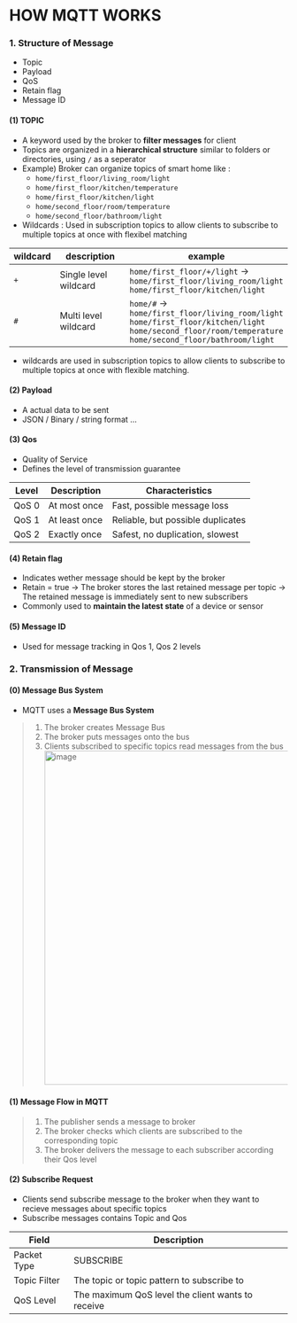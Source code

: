 # HOW MQTT WORKS
### 1. Structure of Message
- Topic
- Payload
- QoS
- Retain flag
- Message ID
#### (1) TOPIC
- A keyword used by the broker to **filter messages** for client
- Topics are organized in a **hierarchical structure** similar to folders or directories, using `/` as a seperator
- Example) Broker can organize topics of smart home like :<br>
  - `home/first_floor/living_room/light`<br>
  - `home/first_floor/kitchen/temperature`<br>
  - `home/first_floor/kitchen/light`<br>
  - `home/second_floor/room/temperature`<br>
  - `home/second_floor/bathroom/light`<br>
- Wildcards : Used in subscription topics to allow clients to subscribe to multiple topics at once with flexibel matching

|wildcard|description|example|
|-|-|-|
|`+`|Single level wildcard|`home/first_floor/+/light` → <br>`home/first_floor/living_room/light`<br>`home/first_floor/kitchen/light`|
|`#`|Multi level wildcard| `home/#` → <br>`home/first_floor/living_room/light`<br>`home/first_floor/kitchen/light`<br>`home/second_floor/room/temperature`<br>`home/second_floor/bathroom/light`|

- wildcards are used in subscription topics to allow clients to subscribe to multiple topics at once with flexible matching.
#### (2) Payload
- A actual data to be sent
- JSON / Binary / string format ...
#### (3) Qos
- Quality of Service
- Defines the level of transmission guarantee
  
| Level | Description | Characteristics |
| - | - | - |
| QoS 0 | At most once | Fast, possible message loss |
| QoS 1 | At least once | Reliable, but possible duplicates |
| QoS 2 | Exactly once | Safest, no duplication, slowest |

#### (4) Retain flag
- Indicates wether message should be kept by the broker
- Retain = true
  -> The broker stores the last retained message per topic
  -> The retained message is immediately sent to new subscribers
- Commonly used to **maintain the latest state** of a device or sensor
#### (5) Message ID
- Used for message tracking in Qos 1, Qos 2 levels
### 2. Transmission of Message
#### (0) Message Bus System
- MQTT uses a **Message Bus System**
> 1. The broker creates Message Bus
> 2. The broker puts messages onto the bus
> 3. Clients subscribed to specific topics read messages from the bus
<img width="912" height="603" alt="image" src="https://github.com/user-attachments/assets/0c7119e2-5012-48c6-b634-267285333869" /><br>
#### (1) Message Flow in MQTT
> 1. The publisher sends a message to broker
> 2. The broker checks which clients are subscribed to the corresponding topic
> 3. The broker delivers the message to each subscriber according their Qos level
#### (2) Subscribe Request
- Clients send subscribe message to the broker when they want to recieve messages about specific topics
- Subscribe messages contains Topic and Qos

|Field|Description|
|-|-|
|Packet Type|SUBSCRIBE|
|Topic Filter|The topic or topic pattern to subscribe to|
|QoS Level|The maximum QoS level the client wants to receive|
